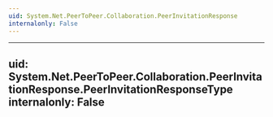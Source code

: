 ```yaml
---
uid: System.Net.PeerToPeer.Collaboration.PeerInvitationResponse
internalonly: False
---
```


---
uid: System.Net.PeerToPeer.Collaboration.PeerInvitationResponse.PeerInvitationResponseType
internalonly: False
---
